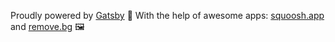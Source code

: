 Proudly powered by [Gatsby](https://www.gatsbyjs.org/) 🚀
With the help of awesome apps: [squoosh.app](https://squoosh.app) and [remove.bg](https://www.remove.bg/) 🖼️
